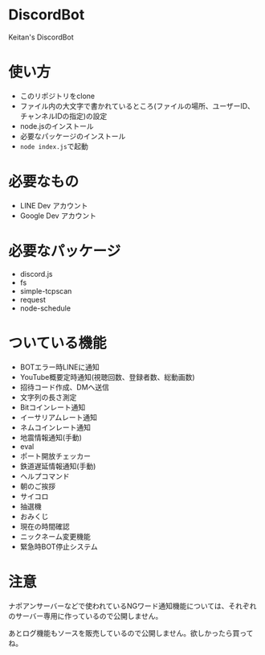 # DiscordBot
Keitan's DiscordBot

# 使い方
- このリポジトリをclone
- ファイル内の大文字で書かれているところ(ファイルの場所、ユーザーID、チャンネルIDの指定)の設定
- node.jsのインストール
- 必要なパッケージのインストール
- `node index.js`で起動

# 必要なもの
- LINE Dev アカウント
- Google Dev アカウント

# 必要なパッケージ
- discord.js
- fs
- simple-tcpscan
- request
- node-schedule

# ついている機能
- BOTエラー時LINEに通知
- YouTube概要定時通知(視聴回数、登録者数、総動画数)
- 招待コード作成、DMへ送信
- 文字列の長さ測定
- Bitコインレート通知
- イーサリアムレート通知
- ネムコインレート通知
- 地震情報通知(手動)
- eval
- ポート開放チェッカー
- 鉄道遅延情報通知(手動)
- ヘルプコマンド
- 朝のご挨拶
- サイコロ
- 抽選機
- おみくじ
- 現在の時間確認
- ニックネーム変更機能
- 緊急時BOT停止システム

# 注意
ナポアンサーバーなどで使われているNGワード通知機能については、それぞれのサーバー専用に作っているので公開しません。

あとログ機能もソースを販売しているので公開しません。欲しかったら買ってね。